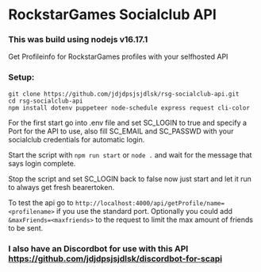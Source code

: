 # RockstarGames Socialclub API

### This was build using nodejs v16.17.1

Get Profileinfo for RockstarGames profiles with your selfhosted API

### Setup:
```
git clone https://github.com/jdjdpsjsjdlsk/rsg-socialclub-api.git
cd rsg-socialclub-api
npm install dotenv puppeteer node-schedule express request cli-color
```

For the first start go into .env file and set SC_LOGIN to true and specify a Port for the API to use, also fill SC_EMAIL and SC_PASSWD with your socialclub credentials for automatic login.

Start the script with `npm run start` or `node .` and wait for the message that says login complete.

Stop the script and set SC_LOGIN back to false now just start and let it run to always get fresh bearertoken.

To test the api go to `http://localhost:4000/api/getProfile/name=<profilename>` if you use the standard port.
Optionally you could add `&maxFriends=<maxfriends>` to the request to limit the max amount of friends to be sent.

### I also have an Discordbot for use with this API https://github.com/jdjdpsjsjdlsk/discordbot-for-scapi
